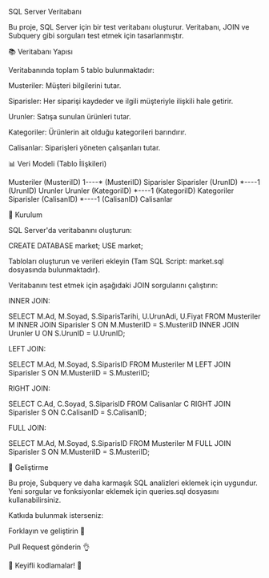 SQL Server Veritabanı

Bu proje, SQL Server için bir test veritabanı oluşturur. Veritabanı, JOIN ve Subquery gibi sorguları test etmek için tasarlanmıştır.

📚 Veritabanı Yapısı

Veritabanında toplam 5 tablo bulunmaktadır:

Musteriler: Müşteri bilgilerini tutar.

Siparisler: Her siparişi kaydeder ve ilgili müşteriyle ilişkili hale getirir.

Urunler: Satışa sunulan ürünleri tutar.

Kategoriler: Ürünlerin ait olduğu kategorileri barındırır.

Calisanlar: Siparişleri yöneten çalışanları tutar.

📊 Veri Modeli (Tablo İlişkileri)

Musteriler  (MusteriID)  1----*  (MusteriID)  Siparisler
Siparisler  (UrunID)    *----1  (UrunID)      Urunler
Urunler     (KategoriID) *----1  (KategoriID)  Kategoriler
Siparisler  (CalisanID)  *----1  (CalisanID)  Calisanlar

📝 Kurulum

SQL Server'da veritabanını oluşturun:

CREATE DATABASE market;
USE market;

Tabloları oluşturun ve verileri ekleyin (Tam SQL Script: market.sql dosyasında bulunmaktadır).

Veritabanını test etmek için aşağıdaki JOIN sorgularını çalıştırın:

INNER JOIN:

SELECT M.Ad, M.Soyad, S.SiparisTarihi, U.UrunAdi, U.Fiyat
FROM Musteriler M
INNER JOIN Siparisler S ON M.MusteriID = S.MusteriID
INNER JOIN Urunler U ON S.UrunID = U.UrunID;

LEFT JOIN:

SELECT M.Ad, M.Soyad, S.SiparisID
FROM Musteriler M
LEFT JOIN Siparisler S ON M.MusteriID = S.MusteriID;

RIGHT JOIN:

SELECT C.Ad, C.Soyad, S.SiparisID
FROM Calisanlar C
RIGHT JOIN Siparisler S ON C.CalisanID = S.CalisanID;

FULL JOIN:

SELECT M.Ad, M.Soyad, S.SiparisID
FROM Musteriler M
FULL JOIN Siparisler S ON M.MusteriID = S.MusteriID;



🔧 Geliştirme

Bu proje, Subquery ve daha karmaşık SQL analizleri eklemek için uygundur. Yeni sorgular ve fonksiyonlar eklemek için queries.sql dosyasını kullanabilirsiniz.

Katkıda bulunmak isterseniz:

Forklayın ve geliştirin 🚀

Pull Request gönderin 👌

💪 Keyifli kodlamalar! 🚀
